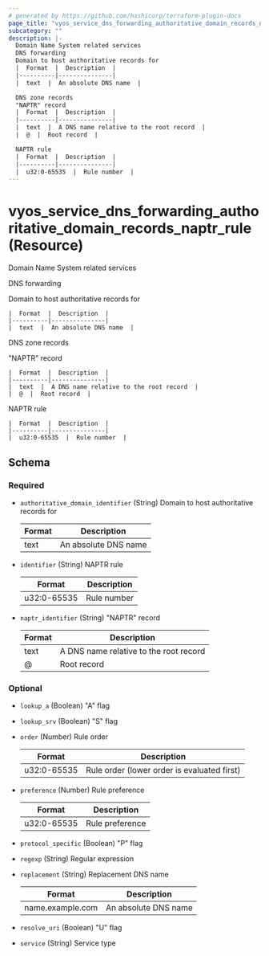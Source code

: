```yaml
---
# generated by https://github.com/hashicorp/terraform-plugin-docs
page_title: "vyos_service_dns_forwarding_authoritative_domain_records_naptr_rule Resource - vyos"
subcategory: ""
description: |-
  Domain Name System related services
  DNS forwarding
  Domain to host authoritative records for
  |  Format  |  Description  |
  |----------|---------------|
  |  text  |  An absolute DNS name  |

  DNS zone records
  "NAPTR" record
  |  Format  |  Description  |
  |----------|---------------|
  |  text  |  A DNS name relative to the root record  |
  |  @  |  Root record  |

  NAPTR rule
  |  Format  |  Description  |
  |----------|---------------|
  |  u32:0-65535  |  Rule number  |
---
```


# vyos_service_dns_forwarding_authoritative_domain_records_naptr_rule (Resource)

Domain Name System related services

DNS forwarding

Domain to host authoritative records for

    |  Format  |  Description  |
    |----------|---------------|
    |  text  |  An absolute DNS name  |

DNS zone records

"NAPTR" record

    |  Format  |  Description  |
    |----------|---------------|
    |  text  |  A DNS name relative to the root record  |
    |  @  |  Root record  |

NAPTR rule

    |  Format  |  Description  |
    |----------|---------------|
    |  u32:0-65535  |  Rule number  |



<!-- schema generated by tfplugindocs -->
## Schema

### Required

- `authoritative_domain_identifier` (String) Domain to host authoritative records for

    |  Format  |  Description  |
    |----------|---------------|
    |  text  |  An absolute DNS name  |
- `identifier` (String) NAPTR rule

    |  Format  |  Description  |
    |----------|---------------|
    |  u32:0-65535  |  Rule number  |
- `naptr_identifier` (String) "NAPTR" record

    |  Format  |  Description  |
    |----------|---------------|
    |  text  |  A DNS name relative to the root record  |
    |  @  |  Root record  |

### Optional

- `lookup_a` (Boolean) "A" flag
- `lookup_srv` (Boolean) "S" flag
- `order` (Number) Rule order

    |  Format  |  Description  |
    |----------|---------------|
    |  u32:0-65535  |  Rule order (lower order is evaluated first)  |
- `preference` (Number) Rule preference

    |  Format  |  Description  |
    |----------|---------------|
    |  u32:0-65535  |  Rule preference  |
- `protocol_specific` (Boolean) "P" flag
- `regexp` (String) Regular expression
- `replacement` (String) Replacement DNS name

    |  Format  |  Description  |
    |----------|---------------|
    |  name.example.com  |  An absolute DNS name  |
- `resolve_uri` (Boolean) "U" flag
- `service` (String) Service type
